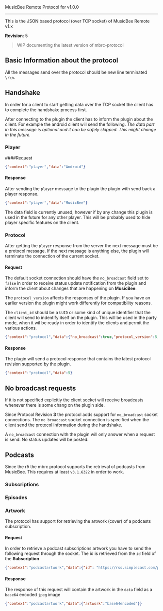 MusicBee Remote Protocol for v1.0.0
______

This is the JSON based protocol (over TCP socket) of MusicBee Remote v1.x 

**Revision**: 5

> WIP documenting the latest version of mbrc-protocol

## Basic Information about the protocol

All the messages send over the protocol should be new line terminated ```\r\n```.

## Handshake

In order for a client to start getting data over the TCP socket the client 
  has to complete the handshake process first.

 After connecting to the plugin the client has to inform the plugin about the client.
 For example the android client will send the following. *The data part in this message is 
  optional and it can be safely skipped. This might change in the future.*
  
  ### Player
  ####Request
```json
{"context":"player","data":"Android"}
```

#### Response
After sending the ```player``` message to the plugin the plugin with send back a player response.
```json
{"context":"player","data":"MusicBee"}
```
The data field is currently unused, however if by any change this plugin is used in the future for any other player.
This will be probably used to hide player specific features on the client.

### Protocol
After getting the ```player``` response from the server the next message must be a protocol message.
If the next message is anything else, the plugin will terminate the connection of the current socket.
#### Request
The default socket connection should have the ```no_broadcast``` field set to ```false``` in order to 
receive status update notification from the plugin and inform the client about changes that are happening on **MusicBee**.

The ```protocol_version``` affects the responses of the plugin. If you have an earlier version the plugin might work differently
for compatibility reasons.

The ```client_id``` should be a ```UUID``` or some kind of unique identifier that the client will send to indentify itself on the plugin.
This will be used in the party mode, when it wil be ready in order to identify the clients and permit the various actions.
```json
{"context":"protocol","data":{"no_broadcast":true,"protocol_version":5,"client_id":"test"}}
```
#### Response
The plugin will send a protocol response that contains the latest protocol revision supported by the plugin.
```json
{"context":"protocol","data":5}
```
###

## No broadcast requests
If it is not specified explicitly the client socket will receive broadcasts
whenever there is some chang on the plugin side. 

Since Protocol Revision **3** the protocol adds support for ```no_broadcast``` socket connections.
The ```no_broadcast``` socket connection is specified when the client send the protocol information during the handshake.

A ```no_broadcast``` connection with the plugin will only answer when a request is send. No status updates will be posted.

## Podcasts

Since the r5 the mbrc protocol supports the retrieval of podcasts from MusicBee. This requires at least ```v3.1.6322``` in order to work.

### Subscriptions

### Episodes

### Artwork
The protocol has support for retrieving the artwork (cover) of a podcasts subscription.

#### Request
In order to retrieve a podcast subscriptions artwork you have to send the following request through the socket.
The id is retrieved from the ```id``` field of the **Subscription**
```json
{"context":"podcastartwork","data":{"id": "https://rss.simplecast.com/podcasts/1684/rss"}}
```
#### Response
The response of this request will contain the artwork in the ```data``` field as a ```base64``` encoded ```jpeg``` image
````json
{"context":"podcastartwork","data":{"artwork":"base64encoded"}}
````